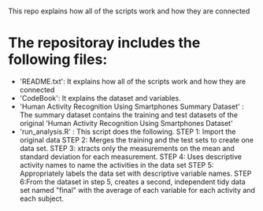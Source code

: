 # 
This repo explains how all of the scripts work and how they are connected

The repositoray  includes the following files:
=========================================
- 'README.txt': It explains how all of the scripts work and how they are connected
- 'CodeBook': It explains the dataset and variables. 
- 'Human Activity Recognition Using Smartphones Summary Dataset' : 
    The summary dataset contains the training and test datasets of the original 'Human Activity Recognition Using Smartphones Dataset'
- 'run_analysis.R' : This script does the following. 
    STEP 1: Import the original data
    STEP 2: Merges the training and the test sets to create one data set.
    STEP 3: xtracts only the measurements on the mean and standard deviation for each measurement.
    STEP 4: Uses descriptive activity names to name the activities in the data set
    STEP 5: Appropriately labels the data set with descriptive variable names.
    STEP 6:From the dataset in step 5, creates a second, independent tidy data set named "final" with the average of each variable for each activity and each subject.


